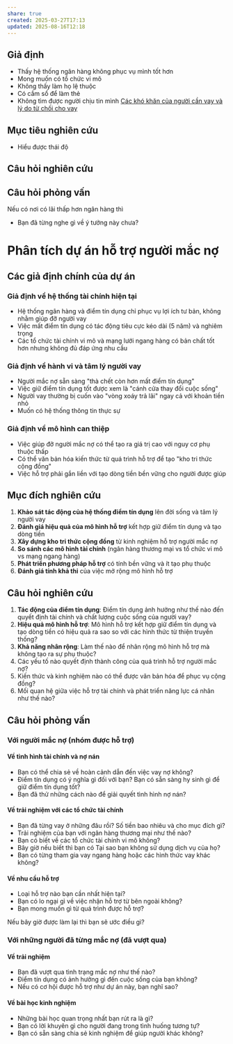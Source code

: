 ```yaml
---
share: true
created: 2025-03-27T17:13
updated: 2025-08-16T12:18
---
```


## Giả định 
- Thấy hệ thống ngân hàng không phục vụ mình tốt hơn
- Mong muốn có tổ chức vi mô 
- Không thấy làm họ lệ thuộc
- Có cắm sổ để làm thẻ
- Không tìm được người chịu tin mình
[Các khó khăn của người cần vay và lý do từ chối cho vay](../../T%C3%A0i%20li%E1%BB%87u/C%C3%A1c%20kh%C3%B3%20kh%C4%83n%20c%E1%BB%A7a%20ng%C6%B0%E1%BB%9Di%20c%E1%BA%A7n%20vay%20v%C3%A0%20l%C3%BD%20do%20t%E1%BB%AB%20ch%E1%BB%91i%20cho%20vay.md)

## Mục tiêu nghiên cứu
- Hiểu được thái độ 
## Câu hỏi nghiên cứu
## Câu hỏi phỏng vấn
Nếu có nơi có lãi thấp hơn ngân hàng thì 
- Bạn đã từng nghe gì về ý tưởng này chưa?


# Phân tích dự án hỗ trợ người mắc nợ

## Các giả định chính của dự án

### Giả định về hệ thống tài chính hiện tại

- Hệ thống ngân hàng và điểm tín dụng chỉ phục vụ lợi ích tư bản, không nhằm giúp đỡ người vay
- Việc mất điểm tín dụng có tác động tiêu cực kéo dài (5 năm) và nghiêm trọng
- Các tổ chức tài chính vi mô và mạng lưới ngang hàng có bản chất tốt hơn nhưng không đủ đáp ứng nhu cầu

### Giả định về hành vi và tâm lý người vay

- Người mắc nợ sẵn sàng "thà chết còn hơn mất điểm tín dụng"
- Việc giữ điểm tín dụng tốt được xem là "cánh cửa thay đổi cuộc sống"
- Người vay thường bị cuốn vào "vòng xoáy trả lãi" ngay cả với khoản tiền nhỏ
- Muốn có hệ thống thông tin thực sự 

### Giả định về mô hình can thiệp

- Việc giúp đỡ người mắc nợ có thể tạo ra giá trị cao với nguy cơ phụ thuộc thấp
- Có thể văn bản hóa kiến thức từ quá trình hỗ trợ để tạo "kho tri thức cộng đồng"
- Việc hỗ trợ phải gắn liền với tạo dòng tiền bền vững cho người được giúp

## Mục đích nghiên cứu
1. **Khảo sát tác động của hệ thống điểm tín dụng** lên đời sống và tâm lý người vay
2. **Đánh giá hiệu quả của mô hình hỗ trợ** kết hợp giữ điểm tín dụng và tạo dòng tiền
3. **Xây dựng kho tri thức cộng đồng** từ kinh nghiệm hỗ trợ người mắc nợ
4. **So sánh các mô hình tài chính** (ngân hàng thương mại vs tổ chức vi mô vs mạng ngang hàng)
5. **Phát triển phương pháp hỗ trợ** có tính bền vững và ít tạo phụ thuộc
6. **Đánh giá tính khả thi** của việc mở rộng mô hình hỗ trợ

## Câu hỏi nghiên cứu
1. **Tác động của điểm tín dụng**: Điểm tín dụng ảnh hưởng như thế nào đến quyết định tài chính và chất lượng cuộc sống của người vay?    
2. **Hiệu quả mô hình hỗ trợ**: Mô hình hỗ trợ kết hợp giữ điểm tín dụng và tạo dòng tiền có hiệu quả ra sao so với các hình thức từ thiện truyền thống?
3. **Khả năng nhân rộng**: Làm thế nào để nhân rộng mô hình hỗ trợ mà không tạo ra sự phụ thuộc?
4. Các yếu tố nào quyết định thành công của quá trình hỗ trợ người mắc nợ?
5. Kiến thức và kinh nghiệm nào có thể được văn bản hóa để phục vụ cộng đồng?
6. Mối quan hệ giữa việc hỗ trợ tài chính và phát triển năng lực cá nhân như thế nào?

## Câu hỏi phỏng vấn 
### Với người mắc nợ (nhóm được hỗ trợ)
#### Về tình hình tài chính và nợ nán
- Bạn có thể chia sẻ về hoàn cảnh dẫn đến việc vay nợ không?
- Điểm tín dụng có ý nghĩa gì đối với bạn? Bạn có sẵn sàng hy sinh gì để giữ điểm tín dụng tốt?
- Bạn đã thử những cách nào để giải quyết tình hình nợ nán?

#### Về trải nghiệm với các tổ chức tài chính
- Bạn đã từng vay ở những đâu rồi? Số tiền bao nhiêu và cho mục đích gì?
- Trải nghiệm của bạn với ngân hàng thương mại như thế nào?
- Bạn có biết về các tổ chức tài chính vi mô không?
- Bây giờ nếu biết thì bạn có Tại sao bạn không sử dụng dịch vụ của họ?
- Bạn có từng tham gia vay ngang hàng hoặc các hình thức vay khác không?

#### Về nhu cầu hỗ trợ

- Loại hỗ trợ nào bạn cần nhất hiện tại?
- Bạn có lo ngại gì về việc nhận hỗ trợ từ bên ngoài không?
- Bạn mong muốn gì từ quá trình được hỗ trợ?

Nếu bây giờ được làm lại thì bạn sẽ ước điều gì?
### Với những người đã từng mắc nợ (đã vượt qua)

#### Về trải nghiệm

- Bạn đã vượt qua tình trạng mắc nợ như thế nào?
- Điểm tín dụng có ảnh hưởng gì đến cuộc sống của bạn không?
- Nếu có cơ hội được hỗ trợ như dự án này, bạn nghĩ sao?

#### Về bài học kinh nghiệm

- Những bài học quan trọng nhất bạn rút ra là gì?
- Bạn có lời khuyên gì cho người đang trong tình huống tương tự?
- Bạn có sẵn sàng chia sẻ kinh nghiệm để giúp người khác không?
